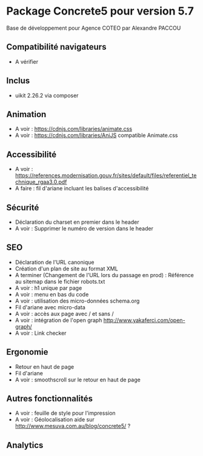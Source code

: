 Package Concrete5 pour version 5.7
=============
Base de développement pour Agence COTEO par Alexandre PACCOU

Compatibilité navigateurs
-------------------------
* A vérifier

Inclus
------
* uikit 2.26.2 via composer

Animation
---------------------
* A voir : https://cdnjs.com/libraries/animate.css
* A voir : https://cdnjs.com/libraries/AniJS compatible Animate.css

Accessibilité
---------------------
* A voir : https://references.modernisation.gouv.fr/sites/default/files/referentiel_technique_rgaa3.0.pdf
* A faire : fil d'ariane incluant les balises d'accessibilité

Sécurité
---------------------
* Déclaration du charset en premier dans le header
* A voir : Supprimer le numéro de version dans le header

SEO
---------------------
* Déclaration de l'URL canonique
* Création d'un plan de site au format XML
* A terminer (Changement de l'URL lors du passage en prod) : Référence au sitemap dans le fichier robots.txt
* A voir : h1 unique par page
* A voir : menu en bas du code
* A voir : utilisation des micro-données schema.org
* Fil d'ariane avec micro-data
* A voir : accès aux page avec / et sans /
* A voir : intégration de l'open graph http://www.yakaferci.com/open-graph/
* A voir : Link checker

Ergonomie
---------------------
* Retour en haut de page
* Fil d'ariane
* A voir : smoothscroll sur le retour en haut de page

Autres fonctionnalités
---------------------
* A voir : feuille de style pour l'impression
* A voir : Géolocalisation aide sur http://www.mesuva.com.au/blog/concrete5/ ?

Analytics
---------------------

